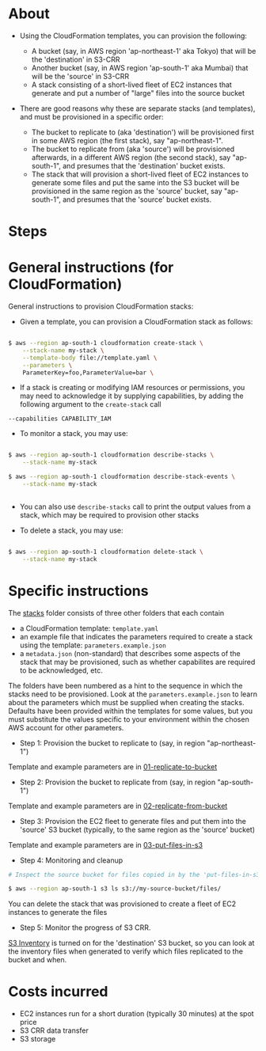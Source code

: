 About
====

- Using the CloudFormation templates, you can provision the following:
  - A bucket (say, in AWS region 'ap-northeast-1' aka Tokyo) that will be the 'destination' in S3-CRR
  - Another bucket (say, in AWS region 'ap-south-1' aka Mumbai) that will be the 'source' in S3-CRR
  - A stack consisting of a short-lived fleet of EC2 instances that generate and put a number of "large" files into the source bucket
  
- There are good reasons why these are separate stacks (and templates), and must be provisioned in a specific order:
  - The bucket to replicate to (aka 'destination') will be provisioned first in some AWS region (the first stack), say "ap-northeast-1".
  - The bucket to replicate from (aka 'source') will be provisioned afterwards, in a different AWS region (the second stack), say "ap-south-1", and presumes that the 'destination' bucket exists.
  - The stack that will provision a short-lived fleet of EC2 instances to generate some files and put the same into the S3 bucket will be provisioned in the same region as the 'source' bucket, say "ap-south-1", and presumes that the 'source' bucket exists.
  
Steps
====

General instructions (for CloudFormation)
=====

General instructions to provision CloudFormation stacks:

- Given a template, you can provision a CloudFormation stack as follows:

```bash

$ aws --region ap-south-1 cloudformation create-stack \
    --stack-name my-stack \
    --template-body file://template.yaml \
    --parameters \
    ParameterKey=foo,ParameterValue=bar \

```
- If a stack is creating or modifying IAM resources or permissions, you may need to acknowledge it by supplying capabilities, by adding the following argument to the ```create-stack``` call

``` --capabilities CAPABILITY_IAM ```

- To monitor a stack, you may use:

```bash

$ aws --region ap-south-1 cloudformation describe-stacks \
    --stack-name my-stack

$ aws --region ap-south-1 cloudformation describe-stack-events \
    --stack-name my-stack
    
```
- You can also use ```describe-stacks``` call to print the output values from a stack, which may be required to provision other stacks

- To delete a stack, you may use:

```bash

$ aws --region ap-south-1 cloudformation delete-stack \
    --stack-name my-stack

```

Specific instructions
=====

The [stacks](stacks) folder consists of three other folders that each contain
  - a CloudFormation template: ```template.yaml```
  - an example file that indicates the parameters required to create a stack using the template: ```parameters.example.json```
  - a ```metadata.json``` (non-standard) that describes some aspects of the stack that may be provisioned, such as whether capabilites are required to be acknowledged, etc.

The folders have been numbered as a hint to the sequence in which the stacks need to be provisioned. Look at the ```parameters.example.json``` to learn about the parameters which must be supplied when creating the stacks. Defaults have been provided within the templates for some values, but you must substitute the values specific to your environment within the chosen AWS account for other parameters.

- Step 1: Provision the bucket to replicate to (say, in region "ap-northeast-1")

Template and example parameters are in [01-replicate-to-bucket](stacks/01-replicate-to-bucket)

- Step 2: Provision the bucket to replicate from (say, in region "ap-south-1")

Template and example parameters are in [02-replicate-from-bucket](stacks/02-replicate-from-bucket)

- Step 3: Provision the EC2 fleet to generate files and put them into the 'source' S3 bucket (typically, to the same region as the 'source' bucket)

Template and example parameters are in [03-put-files-in-s3](stacks/03-put-files-in-s3)

- Step 4: Monitoring and cleanup

```bash
# Inspect the source bucket for files copied in by the 'put-files-in-s3' EC2 instance fleet

$ aws --region ap-south-1 s3 ls s3://my-source-bucket/files/

```
You can delete the stack that was provisioned to create a fleet of EC2 instances to generate the files

- Step 5: Monitor the progress of S3 CRR.

[S3 Inventory](http://docs.aws.amazon.com/AmazonS3/latest/dev/storage-inventory.html) is turned on for the 'destination' S3 bucket, so you can look at the inventory files when generated to verify which files replicated to the bucket and when.

Costs incurred
====

- EC2 instances run for a short duration (typically 30 minutes) at the spot price
- S3 CRR data transfer
- S3 storage